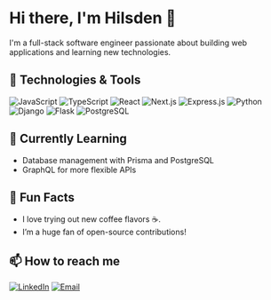 # Hi there, I'm Hilsden 👋

I'm a full-stack software engineer passionate about building web applications and learning new technologies. 

## 🚀 Technologies & Tools

![JavaScript](https://img.shields.io/badge/-JavaScript-F7DF1E?style=flat-square&logo=javascript&logoColor=black)
![TypeScript](https://img.shields.io/badge/-TypeScript-007ACC?style=flat-square&logo=typescript&logoColor=white)
![React](https://img.shields.io/badge/-React-61DAFB?style=flat-square&logo=react&logoColor=black)
![Next.js](https://img.shields.io/badge/-Next.js-000000?style=flat-square&logo=next.js&logoColor=white)
![Express.js](https://img.shields.io/badge/-Express.js-000000?style=flat-square&logo=express&logoColor=white)
![Python](https://img.shields.io/badge/-Python-3776AB?style=flat-square&logo=python&logoColor=white)
![Django](https://img.shields.io/badge/-Django-092E20?style=flat-square&logo=django&logoColor=white)
![Flask](https://img.shields.io/badge/-Flask-000000?style=flat-square&logo=flask&logoColor=white)
![PostgreSQL](https://img.shields.io/badge/-PostgreSQL-4169E1?style=flat-square&logo=postgresql&logoColor=white)

## 🌱 Currently Learning

- Database management with Prisma and PostgreSQL
- GraphQL for more flexible APIs

## 🎯 Fun Facts

- I love trying out new coffee flavors ☕.
- I’m a huge fan of open-source contributions!

## 📫 How to reach me

[![LinkedIn](https://img.shields.io/badge/LinkedIn-Hilsden-blue?style=flat-square&logo=linkedin)](https://www.linkedin.com/in/hilsden/)
[![Email](https://img.shields.io/badge/Email-Hilsden@example.com-orange?style=flat-square&logo=gmail)](mailto:hilsden@example.com)
